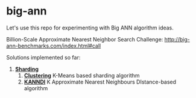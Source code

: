 # big-ann

Let's use this repo for experimenting with Big ANN algorithm ideas.

Billion-Scale Approximate Nearest Neighbor Search Challenge: http://big-ann-benchmarks.com/index.html#call

Solutions implemented so far:

1. [**Sharding**](src/algorithms/sharding)
   1. [**Clustering**](src/algorithms/sharding/clustering) K-Means based sharding algorithm
   2. [**KANNDI**](src/algorithms/sharding/kanndi) K Approximate Nearest Neighbours DIstance-based algorithm